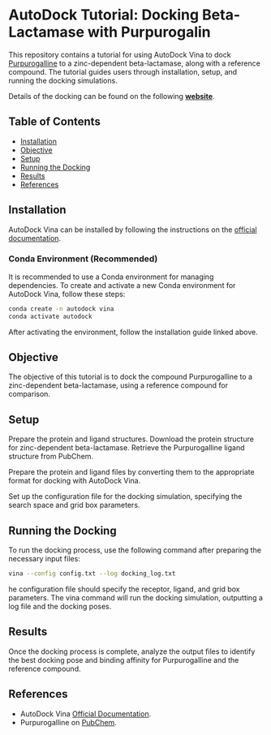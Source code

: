 # AutoDock Tutorial: Docking Beta-Lactamase with Purpurogalin

This repository contains a tutorial for using AutoDock Vina to dock [Purpurogalline](https://pubchem.ncbi.nlm.nih.gov/compound/5281571) to a zinc-dependent beta-lactamase, along with a reference compound. The tutorial guides users through installation, setup, and running the docking simulations.

Details of the docking can be found on the following [**website**]().


## Table of Contents
- [Installation](#installation)
- [Objective](#objective)
- [Setup](#setup)
- [Running the Docking](#running-the-docking)
- [Results](#results)
- [References](#references)

## Installation

AutoDock Vina can be installed by following the instructions on the [official documentation](https://autodock-vina.readthedocs.io/en/latest/installation.html). 

### Conda Environment (Recommended)

It is recommended to use a Conda environment for managing dependencies. To create and activate a new Conda environment for AutoDock Vina, follow these steps:

~~~bash
conda create -n autodock vina
conda activate autodock
~~~
After activating the environment, follow the installation guide linked above.
## Objective

The objective of this tutorial is to dock the compound Purpurogalline to a zinc-dependent beta-lactamase, using a reference compound for comparison.
## Setup

  Prepare the protein and ligand structures.
      Download the protein structure for zinc-dependent beta-lactamase.
      Retrieve the Purpurogalline ligand structure from PubChem.

  Prepare the protein and ligand files by converting them to the appropriate format for docking with AutoDock Vina.

  Set up the configuration file for the docking simulation, specifying the search space and grid box parameters.

## Running the Docking

To run the docking process, use the following command after preparing the necessary input files:
~~~bash
vina --config config.txt --log docking_log.txt
~~~
he configuration file should specify the receptor, ligand, and grid box parameters. The vina command will run the docking simulation, outputting a log file and the docking poses.
## Results

Once the docking process is complete, analyze the output files to identify the best docking pose and binding affinity for Purpurogalline and the reference compound.
## References

* AutoDock Vina [Official Documentation](https://autodock-vina.readthedocs.io/en/latest/installation.html).
* Purpurogalline on [PubChem](https://pubchem.ncbi.nlm.nih.gov/compound/5281571).
